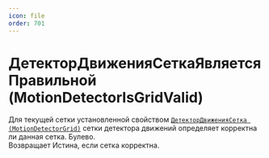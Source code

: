 ```yaml
---
icon: file
order: 701
---
```


# ДетекторДвиженияСеткаЯвляетсяПравильной (MotionDetectorIsGridValid)

Для текущей сетки установленной свойством [`ДетекторДвиженияСетка (MotionDetectorGrid)`](ПустаяСсылка) сетки детектора движений определяет корректна ли данная сетка. Булево.  
Возвращает Истина, если сетка корректна.